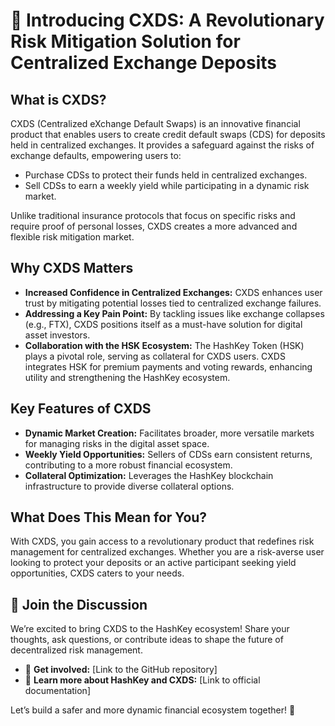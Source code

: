 # :rocket: Introducing CXDS: A Revolutionary Risk Mitigation Solution for Centralized Exchange Deposits

## What is CXDS?
CXDS (Centralized eXchange Default Swaps) is an innovative financial product that enables users to create credit default swaps (CDS) for deposits held in centralized exchanges. It provides a safeguard against the risks of exchange defaults, empowering users to:
- Purchase CDSs to protect their funds held in centralized exchanges.
- Sell CDSs to earn a weekly yield while participating in a dynamic risk market.  

Unlike traditional insurance protocols that focus on specific risks and require proof of personal losses, CXDS creates a more advanced and flexible risk mitigation market.

## Why CXDS Matters
- **Increased Confidence in Centralized Exchanges:** CXDS enhances user trust by mitigating potential losses tied to centralized exchange failures.
- **Addressing a Key Pain Point:** By tackling issues like exchange collapses (e.g., FTX), CXDS positions itself as a must-have solution for digital asset investors.
- **Collaboration with the HSK Ecosystem:** The HashKey Token (HSK) plays a pivotal role, serving as collateral for CXDS users. CXDS integrates HSK for premium payments and voting rewards, enhancing utility and strengthening the HashKey ecosystem.

## Key Features of CXDS
- **Dynamic Market Creation:** Facilitates broader, more versatile markets for managing risks in the digital asset space.
- **Weekly Yield Opportunities:** Sellers of CDSs earn consistent returns, contributing to a more robust financial ecosystem.
- **Collateral Optimization:** Leverages the HashKey blockchain infrastructure to provide diverse collateral options.

## What Does This Mean for You?
With CXDS, you gain access to a revolutionary product that redefines risk management for centralized exchanges. Whether you are a risk-averse user looking to protect your deposits or an active participant seeking yield opportunities, CXDS caters to your needs.

## :star2: Join the Discussion
We’re excited to bring CXDS to the HashKey ecosystem! Share your thoughts, ask questions, or contribute ideas to shape the future of decentralized risk management.
- :speech_balloon: **Get involved:** [Link to the GitHub repository]
- :link: **Learn more about HashKey and CXDS:** [Link to official documentation]

Let’s build a safer and more dynamic financial ecosystem together! :rocket: